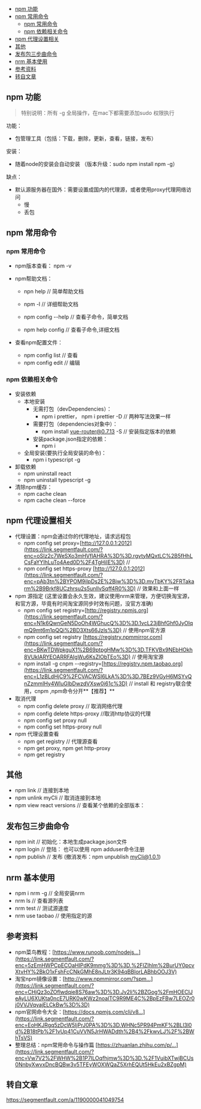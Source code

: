 - [npm 功能](#npm-功能)
- [npm 常用命令](#npm-常用命令)
  - [npm 常用命令](#npm-常用命令-1)
  - [npm 依赖相关命令](#npm-依赖相关命令)
- [npm 代理设置相关](#npm-代理设置相关)
- [其他](#其他)
- [发布包三步曲命令](#发布包三步曲命令)
- [nrm 基本使用](#nrm-基本使用)
- [参考资料](#参考资料)
- [转自文章](#转自文章)
## npm 功能

> 特别说明：所有 -g 全局操作，在mac下都需要添加sudo 权限执行

功能：

- 包管理工具（包括：下载，删除，更新，查看，链接，发布）

安装：

- 随着node的安装会自动安装 （版本升级：sudo npm install npm -g）

缺点：

- 默认源服务器在国外：需要设置成国内的代理源，或者使用proxy代理网络访问
  - 慢
  - 丢包

## npm 常用命令

### npm 常用命令

- npm版本查看： npm -v

- npm帮助文档：

  - npn help // 简单帮助文档

  - npm -l // 详细帮助文档
  - npm config --help // 查看子命令，简单文档
  - npm help config // 查看子命令,详细文档

- 查看npm配置文件：

  - npm config list // 查看
  - npm config edit // 编辑

### npm 依赖相关命令

- 安装依赖
  - 本地安装
    - 无需打包（devDependencies）：
      - npm i prettier， npm i prettier -D // 两种写法效果一样
    - 需要打包（dependencies对象中）：
      - npm install vue-router@0.7.13 -S // 安装指定版本的依赖
    - 安装package.json指定的依赖：
      - npm i
  - 全局安装(要执行全局安装的命令)：
    - npm i typescript -g
- 卸载依赖
  - npm uninstall react
  - npm uninstall typescript -g
- 清除npm缓存：
  - npm cache clean
  - npm cache clean --force

## npm 代理设置相关

- 代理设置：npm会通过你的代理地址，请求远程包
  - npm config set proxy=[http://127.0.0.1:2012](https://link.segmentfault.com/?enc=oSIz2c7WeSXo3mHVflAHRA%3D%3D.rgvtyMQxtLC%2B5fHhLCsFaYYIhLuTo4Aed0D%2F4TgHiIE%3D) //
  - npm config set https-proxy [http://127.0.0.1:2012](https://link.segmentfault.com/?enc=pAb3tn%2BYPOM9ilpDs2E%2Biw%3D%3D.mvTbKY%2FRTakarm%2B9Brkf8UCzhrsu2s5unlIvSqff4R0%3D) // 效果和上面一样
- npm 源指定 (这里设置会永久生效，建议使用nrm来管理，方便切换淘宝源，和官方源，毕竟有时间淘宝源同步时效有问题，没官方准确)
  - npm config set registry=[http://registry.npmjs.org](https://link.segmentfault.com/?enc=N1k6QwnGeN5DoOh4WGhucQ%3D%3D.1vcL23jBhfGhf0JyOIqmQ9mt6m1pQQi%2BD3Xts66Jzls%3D) // 使用npm官方源
  - npm config set registry [https://registry.npmmirror.com](https://link.segmentfault.com/?enc=BKwTDWpkguX1%2B69ptpgHMw%3D%3D.TFKVBx9NEbHOkh8VUkIARYEOARRFAIgWu6KsZlObTEo%3D) // 使用淘宝源
  - npm install -g cnpm --registry=[https://registry.npm.taobao.org](https://link.segmentfault.com/?enc=L1zBLdHjC9%2FCVACWSI6LkA%3D%3D.7BEz9VGyH6MSYvQnZzmmIHy4WluGIbDwzdVXsw0i61c%3D) // install 和 registry联合使用，cnpm ,npm命令分开**【推荐】**
- 取消代理
  - npm config delete proxy // 取消网络代理
  - npm config delete https-proxy //取消http协议的代理
  - npm config set proxy null
  - npm config set https-proxy null
- npm 代理设置查看
  - npm get registry // 代理源查看
  - npm get proxy, npm get http-proxy
  - npm get registry

## 其他

- npm link // 连接到本地
- npm unlink myCli // 取消连接到本地
- npm view react versions // 查看某个依赖的全部版本：

## 发布包三步曲命令

- npm init // 初始化：本地生成package.json文件
- npm login // 登陆： 也可以使用 npm adduser命令注册
- npm publish // 发布 (撤消发布：npm unpublish myCli@1.0.1)

## nrm 基本使用

- npm i nrm -g // 全局安装nrm
- nrm ls // 查看源列表
- nrm test // 测试源速度
- nrm use taobao // 使用指定的源

## 参考资料

- npm菜鸟教程：[https://www.runoob.com/nodejs...](https://link.segmentfault.com/?enc=5zEmHWPCpECOaHIPdK9mmg%3D%3D.%2FlZIhlm%2BurUY0pcvXtvHY%2BkO1xFshFcCNkGMhE8nJLtr3K94qBBIorLABhbOOJ3V)
- 淘宝npm镜像设置：[http://www.npmmirror.com/?spm...](https://link.segmentfault.com/?enc=CHjQz3oZOflwdqie8S76aw%3D%3D.Jv2li%2BZGog%2FmHOECIJeAyLU6XUKta0ncE7URK0wKWz2noalTC9R9ME4C%2BpEzFBw7LEOZr0j0VVJVqyajELCkBw%3D%3D)
- npm官网命令大全：[https://docs.npmjs.com/cli/v8...](https://link.segmentfault.com/?enc=EoHKJRgq5zDcW5IjPrJ0PA%3D%3D.WHNc5PR94PmKF%2BLl3l0d%2B18tPb%2F1vUp41CuVVN5JrHWADdth%2B4%2FkwvLJ%2F%2BWhTsVS)
- 整理总结：npm常用命令与操作篇 [https://zhuanlan.zhihu.com/p/...](https://link.segmentfault.com/?enc=Vw7V2%2FWHW%2B1P7ILOqfhjmw%3D%3D.%2F1VuibXTwjBCUs0NnbyXwvxDncBQBw3v5TFEyWOXWQaZ5XrhEQUt5HkEu2xBZgpM)


## 转自文章
https://segmentfault.com/a/1190000041049754